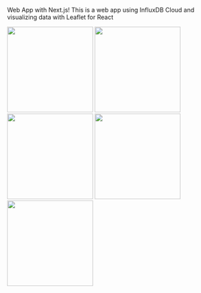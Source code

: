 Web App with Next.js!
This is a web app using InfluxDB Cloud and visualizing data with Leaflet for React 

<div>
<img src="https://user-images.githubusercontent.com/72945457/216511287-cd796baf-a3a5-40ca-818c-ed4462c44dca.png" data-canonical-src="https://user-images.githubusercontent.com/72945457/216511287-cd796baf-a3a5-40ca-818c-ed4462c44dca.png" width="200" />
<img src="https://user-images.githubusercontent.com/72945457/216511674-2f4e798d-56c0-4bb8-9a4a-a32fe0ba0e55.png" data-canonical-src="https://user-images.githubusercontent.com/72945457/216511674-2f4e798d-56c0-4bb8-9a4a-a32fe0ba0e55.png" width="200" />

<img src="https://user-images.githubusercontent.com/72945457/217284180-fe4bcef5-fedd-4fb3-a3bc-fd4ff7d6dbdf.png" data-canonical-src="https://user-images.githubusercontent.com/72945457/217284180-fe4bcef5-fedd-4fb3-a3bc-fd4ff7d6dbdf.png" width="200" />

<img src="https://user-images.githubusercontent.com/72945457/217284334-bceb5638-b782-4ef0-8bba-79b109ec7e0e.png" data-canonical-src="https://user-images.githubusercontent.com/72945457/217284334-bceb5638-b782-4ef0-8bba-79b109ec7e0e.png" width="200" />
<img src="https://user-images.githubusercontent.com/72945457/217284365-3667252f-03bf-4ddd-8c23-5dd353e0a375.png" data-canonical-src="https://user-images.githubusercontent.com/72945457/217284334-bceb5638-b782-4ef0-8bba-79b109ec7e0e.png" width="200" />


</div>
